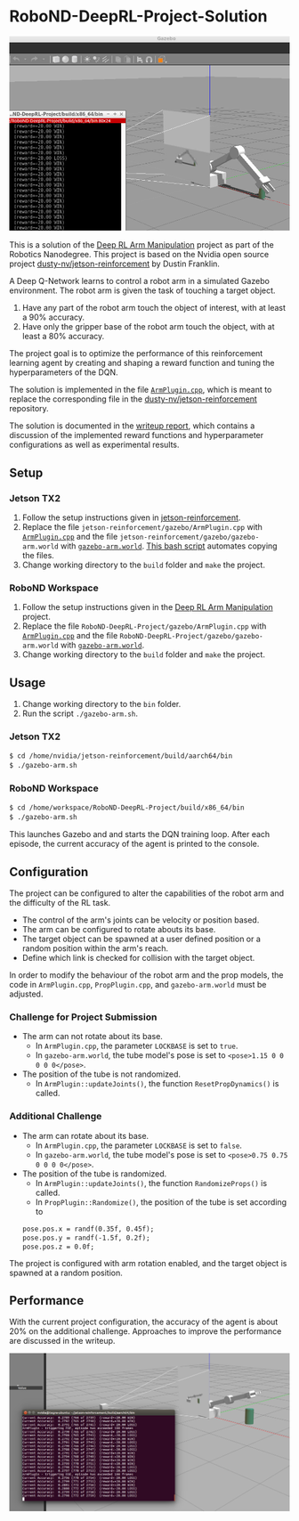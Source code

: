 
# RoboND-DeepRL-Project-Solution

<img src="screenshot_rl_arm.png">

This is a solution of the [Deep RL Arm Manipulation](https://github.com/udacity/RoboND-DeepRL-Project) project as part of the Robotics Nanodegree. This project is based on the Nvidia open source project [dusty-nv/jetson-reinforcement](https://github.com/dusty-nv/jetson-reinforcement) by Dustin Franklin.

A Deep Q-Network learns to control a robot arm in a simulated Gazebo environment. The robot arm is given the task of touching a target object.
1. Have any part of the robot arm touch the object of interest, with at least a 90% accuracy.
2. Have only the gripper base of the robot arm touch the object, with at least a 80% accuracy.

The project goal is to optimize the performance of this reinforcement learning agent by creating and shaping a reward function and tuning the hyperparameters of the DQN.

The solution is implemented in the file [`ArmPlugin.cpp`](gazebo/ArmPlugin.cpp), which is meant to replace the corresponding file in the  [dusty-nv/jetson-reinforcement](https://github.com/dusty-nv/jetson-reinforcement) repository.

The solution is documented in the [writeup report](writeup/writeup_deep_rl.pdf), which contains a discussion of the implemented reward functions and hyperparameter configurations as well as experimental results.

## Setup
### Jetson TX2
1. Follow the setup instructions given in [jetson-reinforcement](https://github.com/dusty-nv/jetson-reinforcement).
2. Replace the file `jetson-reinforcement/gazebo/ArmPlugin.cpp` with [`ArmPlugin.cpp`](gazebo/ArmPlugin.cpp) and the file `jetson-reinforcement/gazebo/gazebo-arm.world` with [`gazebo-arm.world`](gazebo/gazebo-arm.world). [This bash script](utils/copyFilesToJetsonReinforcement.sh) automates copying the files.
3. Change working directory to the `build` folder and `make` the project.
### RoboND Workspace
1. Follow the setup instructions given in the [Deep RL Arm Manipulation](https://github.com/udacity/RoboND-DeepRL-Project) project.
2. Replace the file `RoboND-DeepRL-Project/gazebo/ArmPlugin.cpp` with [`ArmPlugin.cpp`](gazebo/ArmPlugin.cpp) and the file `RoboND-DeepRL-Project/gazebo/gazebo-arm.world` with [`gazebo-arm.world`](gazebo/gazebo-arm.world).
3. Change working directory to the `build` folder and `make` the project.

## Usage
1. Change working directory to the `bin` folder.
2. Run the script `./gazebo-arm.sh`.
### Jetson TX2
``` bash
$ cd /home/nvidia/jetson-reinforcement/build/aarch64/bin
$ ./gazebo-arm.sh
```
### RoboND Workspace
``` bash
$ cd /home/workspace/RoboND-DeepRL-Project/build/x86_64/bin
$ ./gazebo-arm.sh
```

This launches Gazebo and and starts the DQN training loop. After each episode, the current accuracy of the agent is printed to the console.

## Configuration
The project can be configured to alter the capabilities of the robot arm and the difficulty of the RL task. 

- The control of the arm's joints can be velocity or position based.
- The arm can be configured to rotate abouts its base.
- The target object can be spawned at a user defined position or a random position within the arm's reach.
- Define which link is checked for collision with the target object.

In order to modify the behaviour of the robot arm and the prop models, the code in `ArmPlugin.cpp`, `PropPlugin.cpp`, and `gazebo-arm.world` must be adjusted.

### Challenge for Project Submission
- The arm can not rotate about its base.
  - In `ArmPlugin.cpp`, the parameter `LOCKBASE` is set to `true`.
  - In `gazebo-arm.world`, the tube model's pose is set to `<pose>1.15 0 0 0 0 0</pose>`.
- The position of the tube is not randomized.
  - In `ArmPlugin::updateJoints()`, the function `ResetPropDynamics()` is called.
### Additional Challenge
- The arm can rotate about its base.
  - In `ArmPlugin.cpp`, the parameter `LOCKBASE` is set to `false`.
  - In `gazebo-arm.world`, the tube model's pose is set to `<pose>0.75 0.75 0 0 0 0</pose>`.
- The position of the tube is randomized.
  - In `ArmPlugin::updateJoints()`, the function `RandomizeProps()` is called.
  - In `PropPlugin::Randomize()`, the position of the tube is set according to
  ```
  pose.pos.x = randf(0.35f, 0.45f);
  pose.pos.y = randf(-1.5f, 0.2f);
  pose.pos.z = 0.0f;
  ```

The project is configured with arm rotation enabled, and the target object is spawned at a random position.

## Performance
With the current project configuration, the accuracy of the agent is about 20% on the additional challenge. Approaches to improve the performance are discussed in the writeup.

<img src="screenshot_advanced_challenge_2019-05-09.png">
